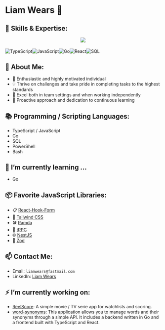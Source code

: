 # Liam Wears 👋

## 💪 Skills & Expertise:
<div align="center">
  <img src="https://github-readme-stats.vercel.app/api/top-langs/?username=lwears&langs_count=6&hide=html,jupyter-notebook,css&hide_progress=true&theme=transparent&hide_border=true" />
</div>
<div style="display: flex; margin-top: 20px; margin-bottom: 30px;" align="center">
  <img src="https://upload.wikimedia.org/wikipedia/commons/thumb/4/4c/Typescript_logo_2020.svg/64px-Typescript_logo_2020.svg.png" alt="TypeScript" />
  <img src="https://upload.wikimedia.org/wikipedia/commons/thumb/d/d9/Node.js_logo.svg/64px-Node.js_logo.svg.png" alt="JavaScript" />
  <img src="https://upload.wikimedia.org/wikipedia/commons/thumb/0/05/Go_Logo_Blue.svg/128px-Go_Logo_Blue.svg.png" alt="Go" />
  <img src="https://upload.wikimedia.org/wikipedia/commons/4/47/React.svg" alt="React" />
  <img src="https://upload.wikimedia.org/wikipedia/commons/8/87/Sql_data_base_with_logo.png" alt="SQL"  />
</div>

## 🔭 About Me:
- 🚀 Enthusiastic and highly motivated individual
- 💡 Thrive on challenges and take pride in completing tasks to the highest standards
- 🤝 Excel both in team settings and when working independently
- 🌱 Proactive approach and dedication to continuous learning

## 📚 Programming / Scripting Languages:
- TypeScript / JavaScript
- Go
- SQL
- PowerShell
- Bash
  

## 🌱 I’m currently learning ...
- Go

## 📦 Favorite JavaScript Libraries:
- 📋 [React-Hook-Form](https://react-hook-form.com/)
- 🎨 [Tailwind CSS](https://tailwindcss.com/)
- 🛠️ [Ramda](https://ramdajs.com/)
- 🔄 [tRPC](https://trpc.io/)
- 🌐 [NestJS](https://nestjs.com/)
- 📏 [Zod](https://zod.dev/)

## 📫 Contact Me:
- Email: `liamwears@fastmail.com`
- LinkedIn: [Liam Wears](https://www.linkedin.com/in/liam-wears/)

## ⚡ I’m currently working on:
- [ReelScore](https://github.com/lwears/ReelScore): A simple movie / TV serie app for watchlists and scoring.
- [word-synonyms](https://github.com/lwears/word-synonyms): This application allows you to manage words and their synonyms through a simple API. It includes a backend written in Go and a frontend built with TypeScript and React.

